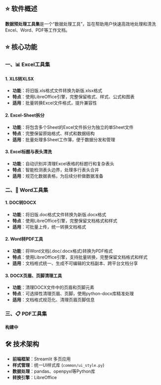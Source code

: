 
## ⭐ 软件概述
**数据预处理工具集**是一个“数据处理工具”，旨在帮助用户快速高效地处理和清洗Excel、Word、PDF等工作文档。

## ⭐ 核心功能
### 一、📊 Excel工具集
#### 1. XLS转XLSX
- **功能**：将旧版.xls格式文件转换为新版.xlsx格式
- **特点**：使用LibreOffice引擎，完整保留格式、样式、公式和图表
- **适用**：批量转换Excel文件格式，提升兼容性

#### 2. Excel-Sheet拆分
- **功能**：将包含多个Sheet的Excel文件拆分为独立的单Sheet文件
- **特点**：完整保留原始格式、样式和数据结构
- **适用**：批量处理多Sheet工作簿，便于数据分发和管理

#### 3. Excel标题与表头清洗  
- **功能**：自动识别并清理Excel表格的标题行和复杂表头
- **特点**：智能检测表头边界，处理多行表头合并
- **适用**：规范化数据表格，为后续分析做数据准备

###  二、📄 Word工具集
#### 1. DOC转DOCX
- **功能**：将旧版.doc格式文件转换为新版.docx格式
- **特点**：使用LibreOffice引擎，完整保留文档格式和样式
- **适用**：可批量上传，统一转换文档格式

#### 2. Word转PDF工具
- **功能**：将Word文档(.doc/.docx格式)转换为PDF格式
- **特点**：使用LibreOffice引擎，支持批量转换，完整保留文档格式和样式
- **适用**：文档格式统一、生成不可编辑的文档副本、跨平台文档分享

#### 3. DOCX页眉、页脚清理工具
- **功能**：清理DOCX文件中的页眉和页脚元素
- **特点**：可选择性清理页眉、页脚，使用python-docx库精准处理
- **适用**：文档格式规范化、清理页眉页脚信息

###  三、📋 PDF工具集
**构建中**


## 🛠️ 技术架构

- **前端框架**：Streamlit 多页应用
- **样式管理**：统一UI样式库 (`common/ui_style.py`)
- **数据处理**：pandas、openpyxl等Python库
- **转换引擎**：LibreOffice
